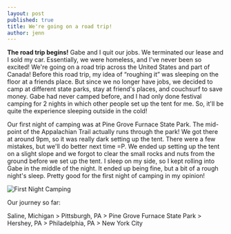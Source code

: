 ```yaml
---
layout: post
published: true
title: We're going on a road trip!
author: jenn
---
```

 
**The road trip begins!** Gabe and I quit our jobs. We terminated our lease and I sold my car. Essentially, we were homeless, and I've never been so excited! We're going on a road trip across the United States and part of Canada! Before this road trip, my idea of “roughing it” was sleeping on the floor at a friends place. But since we no longer have jobs, we decided to camp at different state parks, stay at friend's places, and couchsurf to save money. Gabe had never camped before, and I had only done festival camping for 2 nights in which other people set up the tent for me. So, it'll be quite the experience sleeping outside in the cold! 

Our first night of camping was at Pine Grove Furnace State Park. The mid-point of the Appalachian Trail actually runs through the park! We got there at around 9pm, so it was really dark setting up the tent. There were a few mistakes, but we'll do better next time =P. We ended up setting up the tent on a slight slope and we forgot to clear the small rocks and nuts from the ground before we set up the tent. I sleep on my side, so I kept rolling into Gabe in the middle of the night. It ended up being fine, but a bit of a rough night's sleep. Pretty good for the first night of camping in my opinion!

![First Night Camping](https://farm3.staticflickr.com/2948/15315030287_fa952ba56a_h.jpg "First Night Camping")

Our journey so far: 

Saline, Michigan > Pittsburgh, PA > Pine Grove Furnace State Park > Hershey, PA > Philadelphia, PA > New York City
